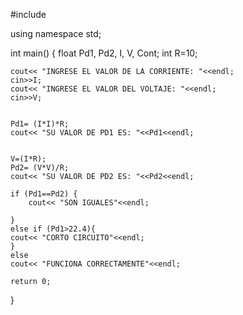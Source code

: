 #include <iostream>

using namespace std;

int main()
{
    float Pd1, Pd2, I, V, Cont;
    int R=10;

    cout<< "INGRESE EL VALOR DE LA CORRIENTE: "<<endl;
    cin>>I;
    cout<< "INGRESE EL VALOR DEL VOLTAJE: "<<endl;
    cin>>V;


    Pd1= (I*I)*R;
    cout<< "SU VALOR DE PD1 ES: "<<Pd1<<endl;


    V=(I*R);
    Pd2= (V*V)/R;
    cout<< "SU VALOR DE PD2 ES: "<<Pd2<<endl;

    if (Pd1==Pd2) {
        cout<< "SON IGUALES"<<endl;

    }
    else if (Pd1>22.4){
    cout<< "CORTO CIRCUITO"<<endl;
    }
    else
    cout<< "FUNCIONA CORRECTAMENTE"<<endl;

    return 0;
}
